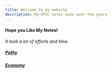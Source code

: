 ```yaml
---
title: Welcome to my website
description: My UPSC notes made over the years
---
```


#### Hope you Like My Notes!
*It took a lot of efforts and time.*

##### [Polity](/polity/1-preamble/) 
##### [Economy](/economy/)
